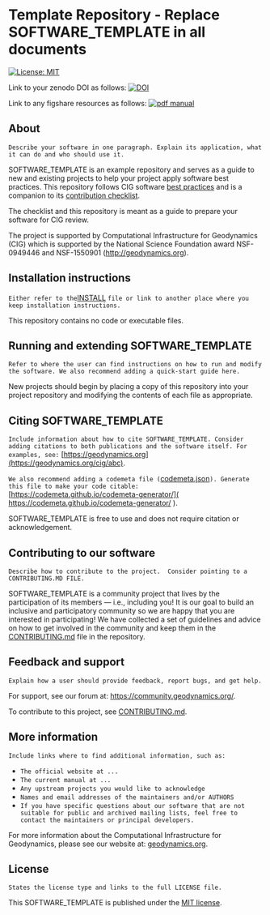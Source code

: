 Template Repository - Replace SOFTWARE_TEMPLATE in all documents
===========================================================

[![License: MIT](https://img.shields.io/badge/License-MIT-yellow.svg)](LICENSE)

Link to your zenodo DOI as follows: [![DOI](https://zenodo.org/badge/DOI/10.5281/zenodo.2653531.svg)](https://doi.org/10.5281/zenodo.2653531)

Link to any figshare resources as follows: [![pdf manual](https://img.shields.io/badge/get-PDF-green.svg)](https://doi.org/10.6084/m9.figshare.4865333)


About
-----

`Describe your software in one paragraph. Explain its application, what it can
do and who should use it. `

SOFTWARE_TEMPLATE is an example repository and serves as a guide to new and existing projects to help your project apply software best practices. This repository follows CIG software  [best practices](https://github.com/geodynamics/best_practices) and is a companion to its [contribution checklist]().  

The checklist and this repository is meant as a guide to prepare your software for CIG review.

The project is supported by Computational Infrastructure for Geodynamics (CIG)
which is supported by the National Science Foundation award NSF-0949446 and NSF-1550901
(http://geodynamics.org).


Installation instructions
-------------------------

`Either refer to the`[INSTALL](INSTALL) `file or link to another place where you keep installation instructions.`

This repository contains no code or executable files.

Running and extending SOFTWARE_TEMPLATE
---------------------------------------

`Refer to where the user can find instructions on how to run and modify the software. We also recommend adding a quick-start guide here.`

New projects should begin by placing a copy of this repository into your project repository and modifying the contents of each file as appropriate.


Citing SOFTWARE_TEMPLATE
------------------------

`Include information about how to cite SOFTWARE_TEMPLATE. Consider adding citations to both publications and the software itself. For examples, see:` [https://geodynamics.org](https://geodynamics.org/cig/abc).

`We also recommend adding a codemeta file (`[codemeta.json](codemeta.json)`). Generate this file to make your code citable:`[https://codemeta.github.io/codemeta-generator/]( https://codemeta.github.io/codemeta-generator/ ).

SOFTWARE_TEMPLATE is free to use and does not require citation or acknowledgement.

Contributing to our software
----------------------
`Describe how to contribute to the project.  Consider pointing to a CONTRIBUTING.MD FILE.`

SOFTWARE_TEMPLATE is a community project that lives by the participation of its
members — i.e., including you! It is our goal to build an inclusive and
participatory community so we are happy that you are interested in
participating! We have collected a set of guidelines and advice on how to get
involved in the community and keep them in the
[CONTRIBUTING.md](CONTRIBUTING.md) file in the repository.

Feedback and support
----------------------
`Explain how a user should provide feedback, report bugs, and get help.`

For support, see our forum at: https://community.geodynamics.org/.

To contribute to this project, see [CONTRIBUTING.md](CONTRIBUTING.md).


More information
----------------

`Include links where to find additional information, such as:`
 - `The official website at ...`
 - `The current manual at ...`
 - `Any upstream projects you would like to acknowledge`
 - `Names and email addresses of the maintainers and/or AUTHORS`
 - `If you have specific questions about our software that are not suitable for public and archived mailing lists, feel free to contact the maintainers or principal developers.`

For more information about the Computational Infrastructure for Geodynamics, please see our website at: [geodynamics.org](geodynamics.org).


License
-------
`States the license type and links to the full LICENSE file.`

This SOFTWARE_TEMPLATE is published under the [MIT license](LICENSE).
